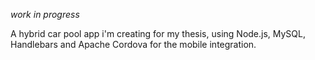 *work in progress*

A hybrid car pool app i'm creating for my thesis, using Node.js, MySQL, Handlebars and Apache Cordova for the mobile integration.
